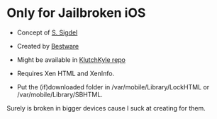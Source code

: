 # Only for Jailbroken iOS

* Concept of [S. Sigdel](https://twitter.com/sashantsigdel)
* Created by [Bestware](https://twitter.com/kshitizwagle)
* Might be available in [KlutchKyle repo](https://klutchkyle.com) 

* Requires Xen HTML and XenInfo. 
* Put the (if)downloaded folder in /var/mobile/Library/LockHTML or /var/mobile/Library/SBHTML.

Surely is broken in bigger devices cause I suck at creating for them.
